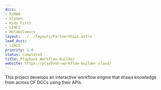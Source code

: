 ```yaml
---
dccs:
- ExRNA
- GlyGen
- Kids First
- LINCS
- Metabolomics
layout: ../../layouts/Partnerships.astro
lead_dccs:
- LINCS
priority: 1.0
status: completed
title: Playbook Workflow Builder
website: https://playbook-workflow-builder.cloud/
---
```

This project develops an interactive workflow engine that draws knowledge from across CF DCCs using their APIs.